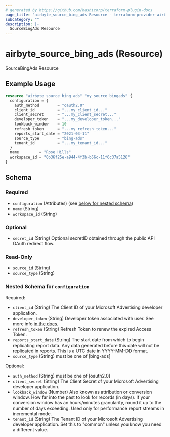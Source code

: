 ```yaml
---
# generated by https://github.com/hashicorp/terraform-plugin-docs
page_title: "airbyte_source_bing_ads Resource - terraform-provider-airbyte"
subcategory: ""
description: |-
  SourceBingAds Resource
---
```


# airbyte_source_bing_ads (Resource)

SourceBingAds Resource

## Example Usage

```terraform
resource "airbyte_source_bing_ads" "my_source_bingads" {
  configuration = {
    auth_method        = "oauth2.0"
    client_id          = "...my_client_id..."
    client_secret      = "...my_client_secret..."
    developer_token    = "...my_developer_token..."
    lookback_window    = 10
    refresh_token      = "...my_refresh_token..."
    reports_start_date = "2021-03-11"
    source_type        = "bing-ads"
    tenant_id          = "...my_tenant_id..."
  }
  name         = "Rose Hills"
  workspace_id = "0b36f25e-a944-4f3b-b56c-11f6c37a5126"
}
```

<!-- schema generated by tfplugindocs -->
## Schema

### Required

- `configuration` (Attributes) (see [below for nested schema](#nestedatt--configuration))
- `name` (String)
- `workspace_id` (String)

### Optional

- `secret_id` (String) Optional secretID obtained through the public API OAuth redirect flow.

### Read-Only

- `source_id` (String)
- `source_type` (String)

<a id="nestedatt--configuration"></a>
### Nested Schema for `configuration`

Required:

- `client_id` (String) The Client ID of your Microsoft Advertising developer application.
- `developer_token` (String) Developer token associated with user. See more info <a href="https://docs.microsoft.com/en-us/advertising/guides/get-started?view=bingads-13#get-developer-token"> in the docs</a>.
- `refresh_token` (String) Refresh Token to renew the expired Access Token.
- `reports_start_date` (String) The start date from which to begin replicating report data. Any data generated before this date will not be replicated in reports. This is a UTC date in YYYY-MM-DD format.
- `source_type` (String) must be one of [bing-ads]

Optional:

- `auth_method` (String) must be one of [oauth2.0]
- `client_secret` (String) The Client Secret of your Microsoft Advertising developer application.
- `lookback_window` (Number) Also known as attribution or conversion window. How far into the past to look for records (in days). If your conversion window has an hours/minutes granularity, round it up to the number of days exceeding. Used only for performance report streams in incremental mode.
- `tenant_id` (String) The Tenant ID of your Microsoft Advertising developer application. Set this to "common" unless you know you need a different value.


